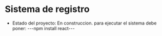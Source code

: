 <h1> Sistema de registro</h1>

- Estado del proyecto: En construccion.
para ejecutar el sistema debe poner:
---npm install react---
